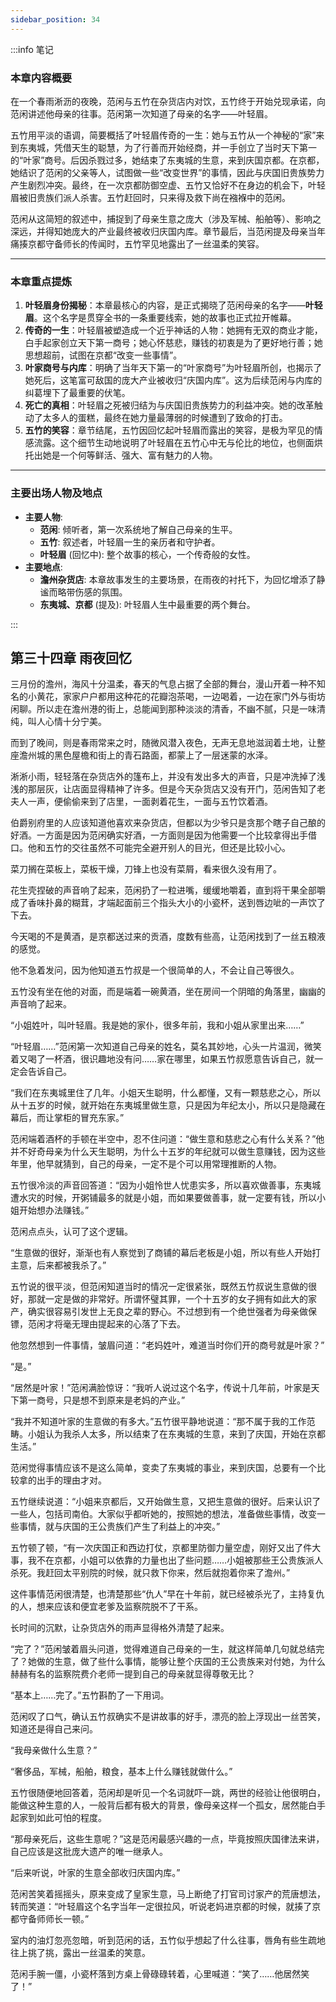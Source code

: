 ```yaml
---
sidebar_position: 34
---
```


:::info 笔记

### 本章内容概要

在一个春雨淅沥的夜晚，范闲与五竹在杂货店内对饮，五竹终于开始兑现承诺，向范闲讲述他母亲的往事。范闲第一次知道了母亲的名字——叶轻眉。

五竹用平淡的语调，简要概括了叶轻眉传奇的一生：她与五竹从一个神秘的“家”来到东夷城，凭借天生的聪慧，为了行善而开始经商，并一手创立了当时天下第一的“叶家”商号。后因杀戮过多，她结束了东夷城的生意，来到庆国京都。在京都，她结识了范闲的父亲等人，试图做一些“改变世界”的事情，因此与庆国旧贵族势力产生剧烈冲突。最终，在一次京都防御空虚、五竹又恰好不在身边的机会下，叶轻眉被旧贵族们派人杀害。五竹赶回时，只来得及救下尚在襁褓中的范闲。

范闲从这简短的叙述中，捕捉到了母亲生意之庞大（涉及军械、船舶等）、影响之深远，并得知她庞大的产业最终被收归庆国内库。章节最后，当范闲提及母亲当年痛揍京都守备师长的传闻时，五竹罕见地露出了一丝温柔的笑容。

---

### 本章重点提炼

1.  **叶轻眉身份揭秘**：本章最核心的内容，是正式揭晓了范闲母亲的名字——**叶轻眉**。这个名字是贯穿全书的一条重要线索，她的故事也正式拉开帷幕。
2.  **传奇的一生**：叶轻眉被塑造成一个近乎神话的人物：她拥有无双的商业才能，白手起家创立天下第一商号；她心怀慈悲，赚钱的初衷是为了更好地行善；她思想超前，试图在京都“改变一些事情”。
3.  **叶家商号与内库**：明确了当年天下第一的“叶家商号”为叶轻眉所创，也揭示了她死后，这笔富可敌国的庞大产业被收归“庆国内库”。这为后续范闲与内库的纠葛埋下了最重要的伏笔。
4.  **死亡的真相**：叶轻眉之死被归结为与庆国旧贵族势力的利益冲突。她的改革触动了太多人的蛋糕，最终在她力量最薄弱的时候遭到了致命的打击。
5.  **五竹的笑容**：章节结尾，五竹因回忆起叶轻眉而露出的笑容，是极为罕见的情感流露。这个细节生动地说明了叶轻眉在五竹心中无与伦比的地位，也侧面烘托出她是一个何等鲜活、强大、富有魅力的人物。

---

### 主要出场人物及地点

* **主要人物**:
    * **范闲**: 倾听者，第一次系统地了解自己母亲的生平。
    * **五竹**: 叙述者，叶轻眉一生的亲历者和守护者。
    * **叶轻眉** (回忆中): 整个故事的核心，一个传奇般的女性。
* **主要地点**:
    * **澹州杂货店**: 本章故事发生的主要场景，在雨夜的衬托下，为回忆增添了静谧而略带伤感的氛围。
    * **东夷城、京都** (提及): 叶轻眉人生中最重要的两个舞台。

:::

## 第三十四章 **雨夜回忆**

三月份的澹州，海风十分温柔，春天的气息占据了全部的舞台，漫山开着一种不知名的小黄花，家家户户都用这种花的花瓣泡茶喝，一边喝着，一边在家门外与街坊闲聊。所以走在澹州港的街上，总能闻到那种淡淡的清香，不幽不腻，只是一味清纯，叫人心情十分宁美。

而到了晚间，则是春雨常来之时，随微风潜入夜色，无声无息地滋润着土地，让整座澹州城的黑色屋檐和街上的青石路面，都蒙上了一层迷蒙的水泽。

淅淅小雨，轻轻落在杂货店外的篷布上，并没有发出多大的声音，只是冲洗掉了浅浅的那层灰，让店面显得精神了许多。但是今天杂货店又没有开门，范闲告知了老夫人一声，便偷偷来到了店里，一面剥着花生，一面与五竹饮着酒。

伯爵别府里的人应该知道他喜欢来杂货店，但都以为少爷只是贪那个瞎子自己酿的好酒。一方面是因为范闲确实好酒，一方面则是因为他需要一个比较拿得出手借口。他和五竹的交往虽然不可能完全避开别人的目光，但还是比较小心。

菜刀搁在菜板上，菜板干燥，刀锋上也没有菜屑，看来很久没有用了。

花生壳捏破的声音响了起来，范闲扔了一粒进嘴，缓缓地嚼着，直到将干果全部嚼成了香味扑鼻的糊茸，才端起面前三个指头大小的小瓷杯，送到唇边呲的一声饮了下去。

今天喝的不是黄酒，是京都送过来的贡酒，度数有些高，让范闲找到了一丝五粮液的感觉。

他不急着发问，因为他知道五竹叔是一个很简单的人，不会让自己等很久。

五竹没有坐在他的对面，而是端着一碗黄酒，坐在房间一个阴暗的角落里，幽幽的声音响了起来。

“小姐姓叶，叫叶轻眉。我是她的家仆，很多年前，我和小姐从家里出来……”

“叶轻眉……”范闲第一次知道自己母亲的姓名，莫名其妙地，心头一片温润，微笑着又喝了一杯酒，很识趣地没有问……家在哪里，如果五竹叔愿意告诉自己，就一定会告诉自己。

“我们在东夷城里住了几年。小姐天生聪明，什么都懂，又有一颗慈悲之心，所以从十五岁的时候，就开始在东夷城里做生意，只是因为年纪太小，所以只是隐藏在幕后，而让掌柜的冒充东家。”

范闲端着酒杯的手顿在半空中，忍不住问道：“做生意和慈悲之心有什么关系？”他并不好奇母亲为什么天生聪明，为什么十五岁的年纪就可以做生意赚钱，因为这些年里，他早就猜到，自己的母亲，一定不是个可以用常理推断的人物。

五竹很冷淡的声音回答道：“因为小姐怜世人忧患实多，所以喜欢做善事，东夷城遭水灾的时候，开粥铺最多的就是小姐，而如果要做善事，就一定要有钱，所以小姐开始想办法赚钱。”

范闲点点头，认可了这个逻辑。

“生意做的很好，渐渐也有人察觉到了商铺的幕后老板是小姐，所以有些人开始打主意，后来都被我杀了。”

五竹说的很平淡，但范闲知道当时的情况一定很紧张，既然五竹叔说生意做的很好，那就一定是做的非常好。所谓怀璧其罪，一个十五岁的女子拥有如此大的家产，确实很容易引发世上无良之辈的野心。不过想到有一个绝世强者为母亲做保镖，范闲才将毫无理由提起来的心落了下去。

他忽然想到一件事情，皱眉问道：“老妈姓叶，难道当时你们开的商号就是叶家？”

“是。”

“居然是叶家！”范闲满脸惊讶：“我听人说过这个名字，传说十几年前，叶家是天下第一商号，只是想不到原来是老妈的产业。”

“我并不知道叶家的生意做的有多大。”五竹很平静地说道：“那不属于我的工作范畴。小姐认为我杀人太多，所以结束了在东夷城的生意，来到了庆国，开始在京都生活。”

范闲觉得事情应该不是这么简单，变卖了东夷城的事业，来到庆国，总要有一个比较拿的出手的理由才对。

五竹继续说道：“小姐来京都后，又开始做生意，又把生意做的很好。后来认识了一些人，包括司南伯。大家似乎都听她的，按照她的想法，准备做些事情，改变一些事情，就与庆国的王公贵族们产生了利益上的冲突。”

五竹顿了顿，“有一次庆国正和西边打仗，京都里防御力量空虚，刚好又出了件大事，我不在京都，小姐可以依靠的力量也出了些问题……小姐被那些王公贵族派人杀死。我赶回太平别院的时候，就只救下你来，然后就抱着你来了澹州。”

这件事情范闲很清楚，也清楚那些“仇人”早在十年前，就已经被杀光了，主持复仇的人，想来应该和便宜老爹及监察院脱不了干系。

长时间的沉默，让杂货店外的雨声显得格外清楚了起来。

“完了？”范闲皱着眉头问道，觉得难道自己母亲的一生，就这样简单几句就总结完了？她做的生意，做了些什么事情，能够让整个庆国的王公贵族来对付她，为什么赫赫有名的监察院费介老师一提到自己的母亲就显得尊敬无比？

“基本上……完了。”五竹斟酌了一下用词。

范闲叹了口气，确认五竹叔确实不是讲故事的好手，漂亮的脸上浮现出一丝苦笑，知道还是得自己来问。

“我母亲做什么生意？”

“奢侈品，军械，船舶，粮食，基本上什么赚钱就做什么。”

五竹很随便地回答着，范闲却是听见一个名词就吓一跳，两世的经验让他很明白，能做这种生意的人，一般背后都有极大的背景，像母亲这样一个孤女，居然能白手起家到如此可怕的程度。

“那母亲死后，这些生意呢？”这是范闲最感兴趣的一点，毕竟按照庆国律法来讲，自己应该是这批庞大遗产的唯一继承人。

“后来听说，叶家的生意全部收归庆国内库。”

范闲苦笑着摇摇头，原来变成了皇家生意，马上断绝了打官司讨家产的荒唐想法，转而笑道：“叶轻眉这个名字当年一定很拉风，听说老妈进京都的时候，就揍了京都守备师师长一顿。”

室内的油灯忽亮忽暗，听到范闲的话，五竹似乎想起了什么往事，唇角有些生疏地往上挑了挑，露出一丝温柔的笑意。

范闲手腕一僵，小瓷杯落到方桌上骨碌碌转着，心里喊道：“笑了……他居然笑了！”

